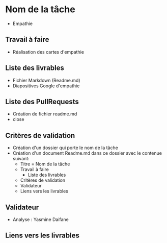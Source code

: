# Nom de la tâche
 - Empathie
## Travail à faire 

- Réalisation des cartes d'empathie

## Liste des livrables 

 - Fichier Markdown (Readme.md)
 - Diapositives Google d'empathie

## Liste des PullRequests

- Création de fichier readme.md
- close 

## Critères de validation
- Création d'un dossier qui porte le nom de la tâche
- Création d'un document Readme.md dans ce  dossier avec le contenue suivant:
    - Titre = Nom de la tâche
    - Travail à faire
      - Liste des livrables 
    - Critères de validation
    - Validateur 
    - Liens vers les livrables
  
## Validateur 
- Analyse :  Yasmine Daifane
## Liens vers les livrables
